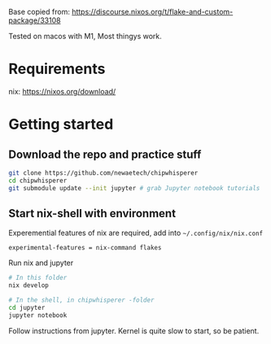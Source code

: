 Base copied from:  https://discourse.nixos.org/t/flake-and-custom-package/33108

Tested on macos with M1, Most thingys work.

# Requirements
nix: https://nixos.org/download/

# Getting started

## Download the repo and practice stuff
```bash
git clone https://github.com/newaetech/chipwhisperer
cd chipwhisperer
git submodule update --init jupyter # grab Jupyter notebook tutorials
```

## Start nix-shell with environment

Experemential features of nix are required, add into `~/.config/nix/nix.conf`
```
experimental-features = nix-command flakes
```


Run nix and jupyter
```bash
# In this folder
nix develop

# In the shell, in chipwhisperer -folder
cd jupyter
jupyter notebook
```

Follow instructions from jupyter. Kernel is quite slow to start, so be patient.
